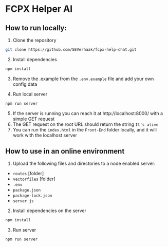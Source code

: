 # FCPX Helper AI

## How to run locally:

1. Clone the repository
```bash
git clone https://github.com/SEVerhaak/fcpx-help-chat.git
```

2. Install dependencies
```bash
npm install
```

3. Remove the .example from the `.env.example` file and add your own config data

4. Run local server
```bash
npm run server
```

5. If the server is running you can reach it at http://localhost:8000/ with a simple GET request 
6. The GET request on the root URL should return the string `It's alive`
7. You can run the `index.html` in the `Front-End` folder locally, and it will work with the localhost server

## How to use in an online environment

1. Upload the following files and directories to a node enabled server:
   
  - `routes` [folder]
  - `vectorfiles` [folder]
  - `.env`
  - `package.json`
  - `package-lock.json`
  - `server.js`

2. Install dependencies on the server
```bash
npm install
```

3. Run server
```bash
npm run server
```